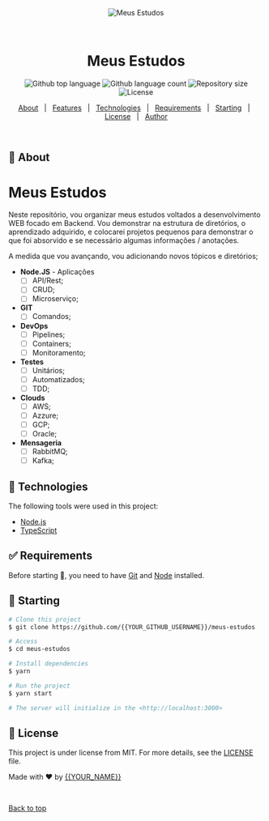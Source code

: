 <div align="center" id="top"> 
  <img src="./.github/app.gif" alt="Meus Estudos" />

  &#xa0;

  <!-- <a href="https://meusestudos.netlify.app">Demo</a> -->
</div>

<h1 align="center">Meus Estudos</h1>

<p align="center">
  <img alt="Github top language" src="https://img.shields.io/github/languages/top/{{YOUR_GITHUB_USERNAME}}/meus-estudos?color=56BEB8">

  <img alt="Github language count" src="https://img.shields.io/github/languages/count/{{YOUR_GITHUB_USERNAME}}/meus-estudos?color=56BEB8">

  <img alt="Repository size" src="https://img.shields.io/github/repo-size/{{YOUR_GITHUB_USERNAME}}/meus-estudos?color=56BEB8">

  <img alt="License" src="https://img.shields.io/github/license/{{YOUR_GITHUB_USERNAME}}/meus-estudos?color=56BEB8">

  <!-- <img alt="Github issues" src="https://img.shields.io/github/issues/{{YOUR_GITHUB_USERNAME}}/meus-estudos?color=56BEB8" /> -->

  <!-- <img alt="Github forks" src="https://img.shields.io/github/forks/{{YOUR_GITHUB_USERNAME}}/meus-estudos?color=56BEB8" /> -->

  <!-- <img alt="Github stars" src="https://img.shields.io/github/stars/{{YOUR_GITHUB_USERNAME}}/meus-estudos?color=56BEB8" /> -->
</p>

<!-- Status -->

<!-- <h4 align="center"> 
	🚧  Meus Estudos 🚀 Under construction...  🚧
</h4> 

<hr> -->

<p align="center">
  <a href="#dart-about">About</a> &#xa0; | &#xa0; 
  <a href="#sparkles-features">Features</a> &#xa0; | &#xa0;
  <a href="#rocket-technologies">Technologies</a> &#xa0; | &#xa0;
  <a href="#white_check_mark-requirements">Requirements</a> &#xa0; | &#xa0;
  <a href="#checkered_flag-starting">Starting</a> &#xa0; | &#xa0;
  <a href="#memo-license">License</a> &#xa0; | &#xa0;
  <a href="https://github.com/{{YOUR_GITHUB_USERNAME}}" target="_blank">Author</a>
</p>

<br>

## :dart: About ##

# Meus Estudos

Neste repositório, vou organizar meus estudos voltados a desenvolvimento WEB focado em Backend. Vou demonstrar na estrutura de diretórios, o aprendizado adquirido, e colocarei projetos pequenos para demonstrar o que foi absorvido e se necessário algumas informações / anotações.

A medida que vou avançando, vou adicionando novos tópicos e diretórios;

* **Node.JS** - Aplicações
	* [ ] API/Rest;
	* [ ] CRUD;
	* [ ] Microserviço;

*  **GIT**
	* [ ] Comandos;

* **DevOps**
	* [ ] Pipelines;
	* [ ] Containers;
	* [ ] Monitoramento;

* **Testes**
	* [ ] Unitários;
	* [ ] Automatizados;
	* [ ] TDD;

* **Clouds**
	* [ ] AWS;
	* [ ] Azzure;
	* [ ] GCP;
	* [ ] Oracle;

* **Mensageria**
	* [ ] RabbitMQ;
	* [ ] Kafka;

## :rocket: Technologies ##

The following tools were used in this project:

- [Node.js](https://nodejs.org/en/)
- [TypeScript](https://www.typescriptlang.org/)

## :white_check_mark: Requirements ##

Before starting :checkered_flag:, you need to have [Git](https://git-scm.com) and [Node](https://nodejs.org/en/) installed.

## :checkered_flag: Starting ##

```bash
# Clone this project
$ git clone https://github.com/{{YOUR_GITHUB_USERNAME}}/meus-estudos

# Access
$ cd meus-estudos

# Install dependencies
$ yarn

# Run the project
$ yarn start

# The server will initialize in the <http://localhost:3000>
```

## :memo: License ##

This project is under license from MIT. For more details, see the [LICENSE](LICENSE.md) file.


Made with :heart: by <a href="https://github.com/{{YOUR_GITHUB_USERNAME}}" target="_blank">{{YOUR_NAME}}</a>

&#xa0;

<a href="#top">Back to top</a>
